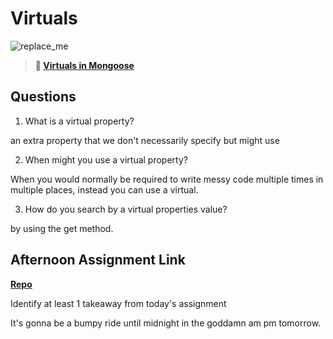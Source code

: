 # Virtuals

![replace_me](https://codeworks.blob.core.windows.net/public/assets/img/illustrations/placeholder.svg)

> **📖 [Virtuals in Mongoose](https://codeworksacademy.com/fs-student-guide/resources/wk5/04-Virtuals)**

## Questions

1. What is a virtual property?

an extra property that we don't necessarily specify but might use

2. When might you use a virtual property? 

When you would normally be required to write messy code multiple times in multiple places, instead you can use a virtual.

3. How do you search by a virtual properties value?

by using the get method.

## Afternoon Assignment Link

**[Repo](https://github.com/DonlynFGI/Hackathon)**

Identify at least 1 takeaway from today's assignment

It's gonna be a bumpy ride until midnight in the goddamn am pm tomorrow.